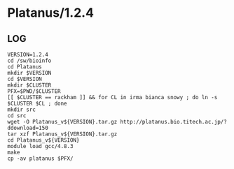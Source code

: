 Platanus/1.2.4
==============


LOG
---

    VERSION=1.2.4
    cd /sw/bioinfo
    cd Platanus
    mkdir $VERSION
    cd $VERSION
    mkdir $CLUSTER
    PFX=$PWD/$CLUSTER
    [[ $CLUSTER == rackham ]] && for CL in irma bianca snowy ; do ln -s $CLUSTER $CL ; done
    mkdir src
    cd src
    wget -O Platanus_v${VERSION}.tar.gz http://platanus.bio.titech.ac.jp/?ddownload=150
    tar xzf Platanus_v${VERSION}.tar.gz 
    cd Platanus_v${VERSION}
    module load gcc/4.8.3
    make
    cp -av platanus $PFX/
